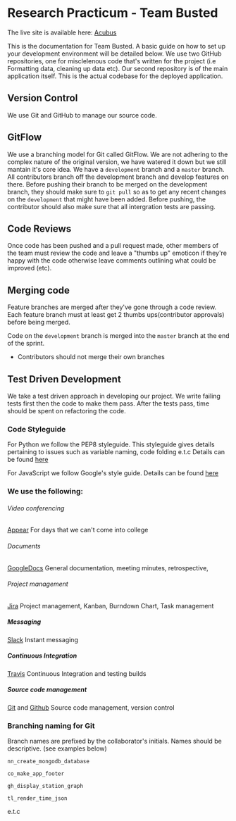 # Research Practicum - Team Busted 

The live site is available here: [Acubus](http://acubus.info/)

This is the documentation for Team Busted. A basic guide on how to set up your development environment will be detailed below. We use two GitHub repositories, one for misclelenous code that's written for the project (i.e Formatting data, cleaning up data etc). Our second repository is of the main application itself. This is the actual codebase for the deployed application. 

## Version Control
We use Git and GitHub to manage our source code.
## GitFlow
We use a branching model for Git called GitFlow. We are not adhering to the complex nature of the original version, we have watered it down but we still mantain it's core idea. We have a ```development``` branch and a ```master``` branch. All contributors branch off the development branch and develop features on there. Before pushing their branch to be merged on the development branch, they should make sure to ```git pull``` so as to get any recent changes on the ```development``` that might have been added. Before pushing, the contributor should also make sure that all intergration tests are passing.

## Code Reviews

Once code has been pushed and a pull request made, other members of the team must review the code and leave a "thumbs up" emoticon if they're happy with the code otherwise leave comments outlining what could be improved (etc).

## Merging code

Feature branches are merged after they've gone through a code review. Each feature branch must at least get 2 thumbs ups(contributor approvals) before being merged. 

Code on the ```development``` branch is merged into the ```master``` branch at the end of the sprint. 

* Contributors should not merge their own branches

## Test Driven Development

We take a test driven approach in developing our project. We write failing tests first then the code to make them pass. After the tests pass, time should be spent on refactoring the code.

### Code Styleguide

For Python we follow the PEP8 styleguide. This styleguide gives details pertaining to issues such as variable naming, code folding e.t.c
Details can be found [here](https://www.python.org/dev/peps/pep-0008/)

For JavaScript we follow Google's style guide. 
Details can be found [here](https://google.github.io/styleguide/javascriptguide.xml)

### We use the following:

###### Video conferencing
[Appear](https://appear.in/) 
For days that we can't come into college
###### Documents
[GoogleDocs](https://www.google.com/docs/about/) 
General documentation, meeting minutes, retrospective, 
###### Project management
[Jira](https://jira.com/)
Project management, Kanban, Burndown Chart, Task management
##### Messaging
[Slack](https://slack.com/) 
Instant messaging
##### Continuous Integration
[Travis](https://travis-ci.com/) 
Continuous Integration and testing builds
##### Source code management
[Git](https://git-scm.com/) and [Github](https://github.com/) 
Source code management, version control

### Branching naming for Git
Branch names are prefixed by the collaborator's initials. Names should be descriptive. (see examples below)

```nn_create_mongodb_database```

```co_make_app_footer```

```gh_display_station_graph```

```tl_render_time_json```

e.t.c
